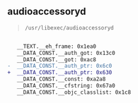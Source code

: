 ## audioaccessoryd

> `/usr/libexec/audioaccessoryd`

```diff

   __TEXT.__eh_frame: 0x1ea0
   __DATA_CONST.__auth_got: 0x13c0
   __DATA_CONST.__got: 0xac8
-  __DATA_CONST.__auth_ptr: 0x6c0
+  __DATA_CONST.__auth_ptr: 0x630
   __DATA_CONST.__const: 0xa2a8
   __DATA_CONST.__cfstring: 0x67a0
   __DATA_CONST.__objc_classlist: 0x1c8

```
